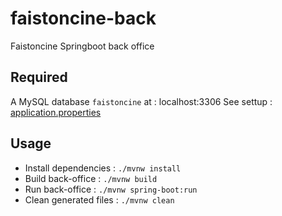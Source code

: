 # faistoncine-back
Faistoncine Springboot back office

## Required
A MySQL database ```faistoncine``` at : localhost:3306
See settup : [application.properties](./src/main/resources/application.properties)

## Usage
- Install dependencies : `./mvnw install`
- Build back-office : `./mvnw build`
- Run back-office : `./mvnw spring-boot:run`
- Clean generated files : `./mvnw clean`